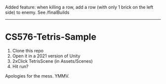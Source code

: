 
Added feature: when killing a row, add a row (with only 1 brick on the left side) to enemy.
See /finalBuilds
____________
# CS576-Tetris-Sample

1. Clone this repo
2. Open it in a 2021 version of Unity
3. 2xClick TetrisScene (in Assets/Scenes)
4. Hit run?

Apologies for the mess. YMMV.
